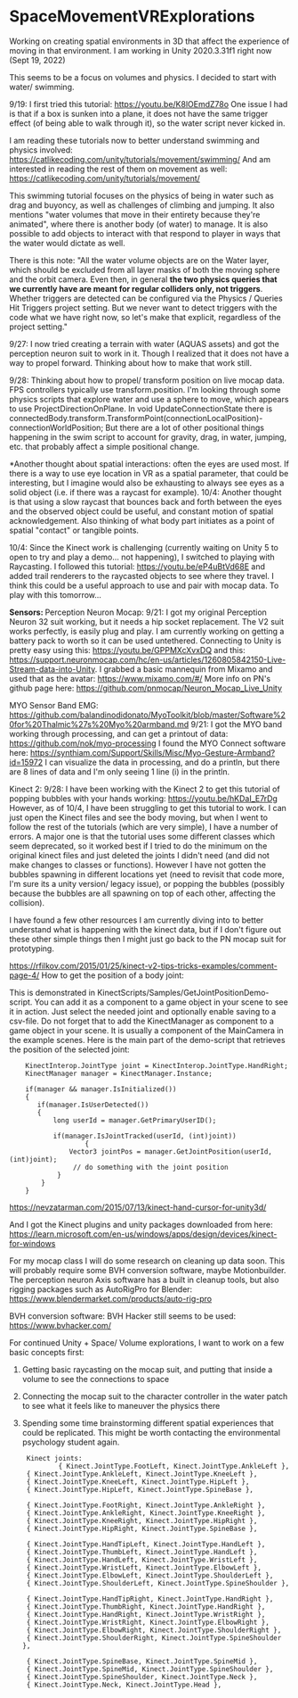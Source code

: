 # SpaceMovementVRExplorations

Working on creating spatial environments in 3D that affect the experience of moving in that environment. 
I am working in Unity 2020.3.31f1 right now (Sept 19, 2022)

This seems to be a focus on volumes and physics. I decided to start with water/ swimming.

9/19:
I first tried this tutorial: https://youtu.be/K8lOEmdZ78o
One issue I had is that if a box is sunken into a plane, it does not have the same trigger effect (of being able to walk through it), so the water script never kicked in. 

I am reading these tutorials now to better understand swimming and physics involved: https://catlikecoding.com/unity/tutorials/movement/swimming/
And am interested in reading the rest of them on movement as well: https://catlikecoding.com/unity/tutorials/movement/

This swimming tutorial focuses on the physics of being in water such as drag and buyoncy, as well as challenges of climbing and jumping. It also mentions "water volumes that move in their entirety because they're animated", where there is another body (of water) to manage. It is also possible to add objects to interact with that respond to player in ways that the water would dictate as well. 

There is this note: "All the water volume objects are on the Water layer, which should be excluded from all layer masks of both the moving sphere and the orbit camera. Even then, in general **the two physics queries that we currently have are meant for regular colliders only, not triggers**. Whether triggers are detected can be configured via the Physics / Queries Hit Triggers project setting. But we never want to detect triggers with the code what we have right now, so let's make that explicit, regardless of the project setting."

9/27: I now tried creating a terrain with water (AQUAS assets) and got the perception neuron suit to work in it. Though I realized that it does not have a way to propel forward. Thinking about how to make that work still. 

9/28: Thinking about how to propel/ transform position on live mocap data. FPS controllers typically use transform.position. I'm looking through some physics scripts that explore water and use a sphere to move, which appears to use ProjectDirectionOnPlane. In void UpdateConnectionState there is connectedBody.transform.TransformPoint(connectionLocalPosition)-connectionWorldPosition;
But there are a lot of other positional things happening in the swim script to account for gravity, drag, in water, jumping, etc. that probably affect a simple positional change. 

*Another thought about spatial interactions: often the eyes are used most. If there is a way to use eye location in VR as a spatial parameter, that could be interesting, but I imagine would also be exhausting to always see eyes as a solid object (i.e. if there was a raycast for example). 10/4: Another thought is that using a slow raycast that bounces back and forth between the eyes and the observed object could be useful, and constant motion of spatial acknowledgement. Also thinking of what body part initiates as a point of spatial "contact" or tangible points. 

10/4: Since the Kinect work is challenging (currently waiting on Unity 5 to open to try and play a demo... not happening), I switched to playing with Raycasting. I followed this tutorial: https://youtu.be/eP4uBtVd68E and added trail renderers to the raycasted objects to see where they travel. I think this could be a useful approach to use and pair with mocap data. To play with this tomorrow...

<b>Sensors: </b>
Perception Neuron Mocap:
9/21: I got my original Perception Neuron 32 suit working, but it needs a hip socket replacement. 
The V2 suit works perfectly, is easily plug and play. I am currently working on getting a battery pack to worth so it can be used untethered. 
Connecting to Unity is pretty easy using this: https://youtu.be/GPPMXcXvxDQ and this: https://support.neuronmocap.com/hc/en-us/articles/1260805842150-Live-Stream-data-into-Unity. I grabbed a basic mannequin from Mixamo and used that as the avatar: https://www.mixamo.com/#/
More info on PN's github page here: https://github.com/pnmocap/Neuron_Mocap_Live_Unity

MYO Sensor Band EMG:
https://github.com/balandinodidonato/MyoToolkit/blob/master/Software%20for%20Thalmic%27s%20Myo%20armband.md
9/21: I got the MYO band working through processing, and can get a printout of data: https://github.com/nok/myo-processing
I found the MYO Connect software here: https://synthiam.com/Support/Skills/Misc/Myo-Gesture-Armband?id=15972
I can visualize the data in processing, and do a println, but there are 8 lines of data and I'm only seeing 1 line (i) in the println.

Kinect 2:
9/28:
I have been working with the Kinect 2 to get this tutorial of popping bubbles with your hands working: https://youtu.be/hKDaI_E7rDg
However, as of 10/4, I have been struggling to get this tutorial to work. I can just open the Kinect files and see the body moving, but when I went to follow the rest of the tutorials (which are very simple), I have a number of errors. A major one is that the tutorial uses some different classes which seem deprecated, so it worked best if I tried to do the minimum on the original kinect files and just deleted the joints I didn't need (and did not make changes to classes or functions). However I have not gotten the bubbles spawning in different locations yet (need to revisit that code more, I'm sure its a unity version/ legacy issue), or popping the bubbles (possibly because the bubbles are all spawning on top of each other, affecting the collision). 
        
I have found a few other resources I am currently diving into to better understand what is happening with the kinect data, but if I don't figure out these other simple things then I might just go back to the PN mocap suit for prototyping. 
        
https://rfilkov.com/2015/01/25/kinect-v2-tips-tricks-examples/comment-page-4/
How to get the position of a body joint:

This is demonstrated in KinectScripts/Samples/GetJointPositionDemo-script. You can add it as a component to a game object in your scene to see it       in action. Just select the needed joint and optionally enable saving to a csv-file. Do not forget that to add the KinectManager as component to a       game object in your scene. It is usually a component of the MainCamera in the example scenes. Here is the main part of the demo-script that retrieves   the position of the selected joint:

        KinectInterop.JointType joint = KinectInterop.JointType.HandRight;
        KinectManager manager = KinectManager.Instance;

        if(manager && manager.IsInitialized())
        {
           if(manager.IsUserDetected())
           {
               long userId = manager.GetPrimaryUserID();

               if(manager.IsJointTracked(userId, (int)joint))
                       {
                   Vector3 jointPos = manager.GetJointPosition(userId, (int)joint);
                    // do something with the joint position
                }
            }
        }
        
https://nevzatarman.com/2015/07/13/kinect-hand-cursor-for-unity3d/
        

        
And I got the Kinect plugins and unity packages downloaded from here: https://learn.microsoft.com/en-us/windows/apps/design/devices/kinect-for-windows

For my mocap class I will do some research on cleaning up data soon. This will probably require some BVH conversion software, maybe Motionbuilder. 
The perception neuron Axis software has a built in cleanup tools, but also rigging packages such as AutoRigPro for Blender: https://www.blendermarket.com/products/auto-rig-pro


BVH conversion software:
BVH Hacker still seems to be used: https://www.bvhacker.com/


For continued Unity + Space/ Volume explorations, I want to work on a few basic concepts first:
1. Getting basic raycasting on the mocap suit, and putting that inside a volume to see the connections to space
2. Connecting the mocap suit to the character controller in the water patch to see what it feels like to maneuver the physics there
3. Spending some time brainstorming different spatial experiences that could be replicated. This might be worth contacting the environmental psychology student again.
        
        
        Kinect joints:
                { Kinect.JointType.FootLeft, Kinect.JointType.AnkleLeft },
        { Kinect.JointType.AnkleLeft, Kinect.JointType.KneeLeft },
        { Kinect.JointType.KneeLeft, Kinect.JointType.HipLeft },
        { Kinect.JointType.HipLeft, Kinect.JointType.SpineBase },
        
        { Kinect.JointType.FootRight, Kinect.JointType.AnkleRight },
        { Kinect.JointType.AnkleRight, Kinect.JointType.KneeRight },
        { Kinect.JointType.KneeRight, Kinect.JointType.HipRight },
        { Kinect.JointType.HipRight, Kinect.JointType.SpineBase },
        
        { Kinect.JointType.HandTipLeft, Kinect.JointType.HandLeft },
        { Kinect.JointType.ThumbLeft, Kinect.JointType.HandLeft },
        { Kinect.JointType.HandLeft, Kinect.JointType.WristLeft },
        { Kinect.JointType.WristLeft, Kinect.JointType.ElbowLeft },
        { Kinect.JointType.ElbowLeft, Kinect.JointType.ShoulderLeft },
        { Kinect.JointType.ShoulderLeft, Kinect.JointType.SpineShoulder },
        
        { Kinect.JointType.HandTipRight, Kinect.JointType.HandRight },
        { Kinect.JointType.ThumbRight, Kinect.JointType.HandRight },
        { Kinect.JointType.HandRight, Kinect.JointType.WristRight },
        { Kinect.JointType.WristRight, Kinect.JointType.ElbowRight },
        { Kinect.JointType.ElbowRight, Kinect.JointType.ShoulderRight },
        { Kinect.JointType.ShoulderRight, Kinect.JointType.SpineShoulder },
        
        { Kinect.JointType.SpineBase, Kinect.JointType.SpineMid },
        { Kinect.JointType.SpineMid, Kinect.JointType.SpineShoulder },
        { Kinect.JointType.SpineShoulder, Kinect.JointType.Neck },
        { Kinect.JointType.Neck, Kinect.JointType.Head },
